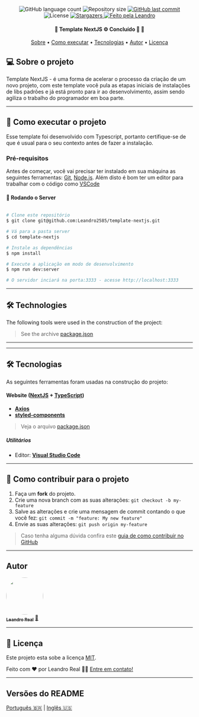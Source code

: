 <p align="center">
  <img alt="GitHub language count" src="https://img.shields.io/github/languages/count/Leandro2585/template-nextjs?color=%2304D361">

  <img alt="Repository size" src="https://img.shields.io/github/repo-size/Leandro2585/template-nextjs">

  <a href="https://github.com/Leandro2585/template-nextjs/commits/master">
    <img alt="GitHub last commit" src="https://img.shields.io/github/last-commit/Leandro2585/template-nextjs">
  </a>

   <img alt="License" src="https://img.shields.io/badge/license-MIT-brightgreen">
   <a href="https://github.com/Leandro2585/template-nextjs/stargazers">
    <img alt="Stargazers" src="https://img.shields.io/github/stars/Leandro2585/template-nextjs?style=social">
  </a>

  <a href="https://github.com.br/Leandro2585">
    <img alt="Feito pela Leandro" src="https://img.shields.io/badge/feito%20por-Leandro-%237519C1">
  </a>  

</p>

<h4 align="center">
	🚧  Template NextJS ⚙️ Concluído 🚀 🚧
</h4>

<p align="center">
 <a href="#-sobre-o-projeto">Sobre</a> •
 <a href="#-como-executar-o-projeto">Como executar</a> •
 <a href="#-tecnologias">Tecnologias</a> •  
 <a href="#-autor">Autor</a> •
 <a href="#user-content--licença">Licença</a>
</p>


## 💻 Sobre o projeto

Template NextJS - é uma forma de acelerar o processo da criação de um novo projeto, com este template você pula as etapas iniciais de instalações de libs padrões e já está pronto para ir ao desenvolvimento, assim sendo agiliza o trabalho do programador em boa parte.

---

## 🚀 Como executar o projeto

Esse template foi desenvolvido com Typescript, portanto certifique-se de que é usual para o seu contexto antes de fazer a instalação.

### Pré-requisitos

Antes de começar, você vai precisar ter instalado em sua máquina as seguintes ferramentas:
[Git](https://git-scm.com), [Node.js](https://nodejs.org/en/).
Além disto é bom ter um editor para trabalhar com o código como [VSCode](https://code.visualstudio.com/)

#### 🎲 Rodando o Server

```bash

# Clone este repositório
$ git clone git@github.com:Leandro2585/template-nextjs.git

# Vá para a pasta server
$ cd template-nextjs

# Instale as dependências
$ npm install

# Execute a aplicação em modo de desenvolvimento
$ npm run dev:server

# O servidor inciará na porta:3333 - acesse http://localhost:3333

```
---

## 🛠 Technologies

The following tools were used in the construction of the project:



> See the archive  [package.json](https://github.com/tgmarinho/README-ecoleta/blob/master/web/package.json)




---
---

## 🛠 Tecnologias

As seguintes ferramentas foram usadas na construção do projeto:

#### **Website**  ([NextJS](https://nextjs.org/)  +  [TypeScript](https://www.typescriptlang.org/))

-   **[Axios](https://github.com/axios/axios)**
-   **[styled-components](https://styled-components.com)**

> Veja o arquivo  [package.json](https://github.com/Leandro2585/template-nextjs/blob/master/package.json)


##### [](https://github.com/Leandro2585/TemplateNextJS#utilit%C3%A1rios)**Utilitários**

-   Editor:  **[Visual Studio Code](https://code.visualstudio.com/)**

---


## 💪 Como contribuir para o projeto

1. Faça um **fork** do projeto.
2. Crie uma nova branch com as suas alterações: `git checkout -b my-feature`
3. Salve as alterações e crie uma mensagem de commit contando o que você fez: `git commit -m "feature: My new feature"`
4. Envie as suas alterações: `git push origin my-feature`
> Caso tenha alguma dúvida confira este [guia de como contribuir no GitHub](./CONTRIBUTING.md)

---

##  Autor

<a href="https://github.com/Leandro2585">
 <img style="border-radius: 50%;" src="https://avatars3.githubusercontent.com/u/49343139?s=460&u=56b59618079de8c4b47b717841307605c4eb74f8&v=4" width="100px;" alt=""/>
 <br />
 <sub><b>Leandro Real</b></sub></a> <a href="https://github.com/Leandro2585" title="Leandro">🚀</a>
 <br />

---

## 📝 Licença

Este projeto esta sobe a licença [MIT](./LICENSE).

Feito com ❤️ por Leandro Real 👋🏽 [Entre em contato!](https://www.linkedin.com/in/leandro-r-434b811a5/)

---

##  Versões do README

[Português 🇧🇷](./README-pt.md)  |  [Inglês 🇺🇸](./README.md)
